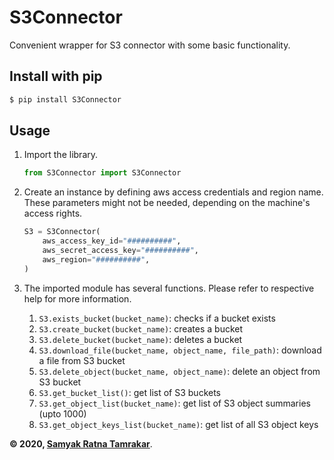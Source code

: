 # S3Connector
Convenient wrapper for S3 connector with some basic functionality.


## Install with pip
```bash
$ pip install S3Connector
```

## Usage
1. Import the library.
    ```python
    from S3Connector import S3Connector
    ```
2. Create an instance by defining aws access credentials and region name. These parameters might not be needed, depending on the machine's access rights. 
    ```python
    S3 = S3Connector(
        aws_access_key_id="##########",
        aws_secret_access_key="##########",
        aws_region="##########",
    )
    ```
3. The imported module has several functions. Please refer to respective help for more information.

    1. ```S3.exists_bucket(bucket_name)```: checks if a bucket exists
    1. ```S3.create_bucket(bucket_name)```: creates a bucket
    1. ```S3.delete_bucket(bucket_name)```: deletes a bucket
    1. ```S3.download_file(bucket_name, object_name, file_path)```: download a file from S3 bucket
    1. ```S3.delete_object(bucket_name, object_name)```: delete an object from S3 bucket
    1. ```S3.get_bucket_list()```: get list of S3 buckets
    1. ```S3.get_object_list(bucket_name)```: get list of S3 object summaries (upto 1000)
    1. ```S3.get_object_keys_list(bucket_name)```: get list of all S3 object keys


**&copy; 2020, [Samyak Ratna Tamrakar](https://www.linkedin.com/in/srtamrakar/)**.
